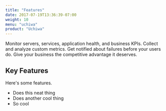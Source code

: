 ```yaml
---
title: "Features"
date: 2017-07-19T13:36:39-07:00
weight: 10
menu: "uchiwa"
product: "Uchiwa"
---
```

Monitor servers, services, application health, and business KPIs. Collect and analyze custom metrics. Get notified about failures before your users do. Give your business the competitive advantage it deserves.

## Key Features
Here's some features.
- Does this neat thing
- Does another cool thing
- So cool
